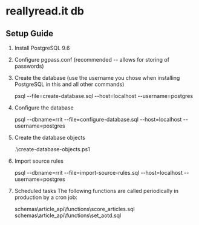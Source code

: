 # reallyread.it db
## Setup Guide
1. Install PostgreSQL 9.6
2. Configure pgpass.conf (recommended -- allows for storing of passwords)
3. Create the database (use the username you chose when installing PostgreSQL in this and all other commands)

    psql --file=create-database.sql --host=localhost --username=postgres
4. Configure the database

    psql --dbname=rrit --file=configure-database.sql --host=localhost --username=postgres
5. Create the database objects

    .\create-database-objects.ps1
6. Import source rules

    psql --dbname=rrit --file=import-source-rules.sql --host=localhost --username=postgres
7. Scheduled tasks
The following functions are called periodically in production by a cron job:

    schemas\article_api\functions\score_articles.sql
    schemas\article_api\functions\set_aotd.sql